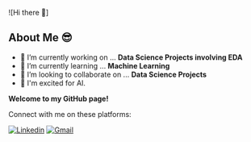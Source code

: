 ![Hi there 👋]

## **About Me** 😎

- 🔭 I’m currently working on ... <b>Data Science Projects involving EDA</b>
- 🌱 I’m currently learning ... <b>Machine Learning</b>
- 👯 I’m looking to collaborate on ... <b>Data Science Projects</b>
- 🤩 I'm excited for AI.


**Welcome to my GitHub page!**

Connect with me on these platforms:

<!--Social Channel-->
<p align="center">


[![Linkedin](https://img.shields.io/badge/linkedin%20-%230077B5.svg?&style=for-the-badge&logo=linkedin&logoColor=white)](https://www.linkedin.com/in/simran-kumari82712/)
[![Gmail](https://img.shields.io/badge/gmail-D14836?&style=for-the-badge&logo=gmail&logoColor=white)](mailto:simransamya82712@gmail.com)

</p>

